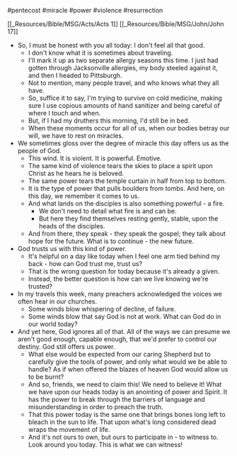 #pentecost #miracle #power #violence #resurrection 

[[_Resources/Bible/MSG/Acts/Acts 1]]
[[_Resources/Bible/MSG/John/John 17]]


- So, I must be honest with you all today: I don't feel all that good.
	- I don't know what it is sometimes about traveling.
	- I'll mark it up as two separate allergy seasons this time.  I just had gotten through Jacksonville allergies, my body steeled against it, and then I headed to Pittsburgh.
	- Not to mention, many people travel, and who knows what they all have.
	- So, suffice it to say, I'm trying to survive on cold medicine, making sure I use copious amounts of hand sanitizer and being careful of where I touch and when.
	- But, if I had my druthers this morning, I'd still be in bed.
	- When these moments occur for all of us, when our bodies betray our will, we have to rest on miracles.
- We sometimes gloss over the degree of miracle this day offers us as the people of God.
	- This wind.  It is violent.  It is powerful.  Emotive.
	- The same kind of violence tears the skies to place a spirit upon Christ as he hears he is beloved.
	- The same power tears the temple curtain in half from top to bottom.
	- It is the type of power that pulls boulders from tombs.  And here, on this day, we remember it comes to us.
	- And what lands on the disciples is also something powerful - a fire.
		- We don't need to detail what fire is and can be.
		- But here they find themselves resting gently, stable, upon the heads of the disciples.
	- And from there, they speak - they speak the gospel; they talk about hope for the future.  What is to continue - the new future.
- God trusts us with this kind of power.
	- It's helpful on a day like today when I feel one arm tied behind my back - how can God trust me, trust us?
	- That is the wrong question for today because it's already a given.
	- Instead, the better question is how can we live knowing we're trusted?
- In my travels this week, many preachers acknowledged the voices we often hear in our churches.
	- Some winds blow whispering of decline, of failure.
	- Some winds blow that say God is not at work.  What can God do in our world today?
- And yet here, God ignores all of that.  All of the ways we can presume we aren't good enough, capable enough, that we'd prefer to control our destiny.  God still offers us power.
	- What else would be expected from our caring Shepherd but to carefully give the tools of power, and only what would we be able to handle?  As if when offered the blazes of heaven God would allow us to be burnt?  
	- And so, friends, we need to claim this!  We need to believe it!  What we have upon our heads today is an anointing of power and Spirit.  It has the power to break through the barriers of language and misunderstanding in order to preach the truth.
	- That this power today is the same one that brings bones long left to bleach in the sun to life.  That upon what's long considered dead wraps the movement of life.  
	- And it's not ours to own, but ours to participate in - to witness to.  Look around you today.  This is what we can witness!